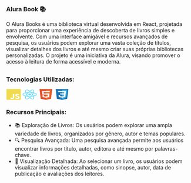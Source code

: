 ### Alura Book 📚 
  O Alura Books é uma biblioteca virtual desenvolvida em React, projetada para proporcionar uma experiência de descoberta de livros simples e envolvente. Com uma interface amigável e recursos avançados de 
  pesquisa, os usuários podem explorar uma vasta coleção de títulos, visualizar detalhes dos livros e até mesmo criar suas próprias bibliotecas personalizadas. O projeto é uma iniciativa da Alura, visando 
  promover o acesso à leitura de forma acessível e moderna.
##

### Tecnologias Utilizadas:
  <img align="center" alt="Geras-Js" height="30" width="40" src="https://raw.githubusercontent.com/devicons/devicon/master/icons/javascript/javascript-plain.svg">
  <img align="center" alt="Geras-React" height="30" width="40" src="https://raw.githubusercontent.com/devicons/devicon/master/icons/react/react-original.svg">
  <img align="center" alt="Geras-HTML" height="30" width="40" src="https://raw.githubusercontent.com/devicons/devicon/master/icons/html5/html5-original.svg">
  <img align="center" alt="Geras-CSS" height="30" width="40" src="https://raw.githubusercontent.com/devicons/devicon/master/icons/css3/css3-original.svg">

### Recursos Principais:
- 📚 Exploração de Livros: Os usuários podem explorar uma ampla variedade de livros, organizados por gênero, autor e temas populares.
- 🔍 Pesquisa Avançada: Uma pesquisa avançada permite aos usuários encontrar livros por título, autor, editora e até mesmo por palavras-chave.
- 📖 Visualização Detalhada: Ao selecionar um livro, os usuários podem visualizar informações detalhadas, como sinopse, autor, data de publicação e avaliações dos leitores.
##
